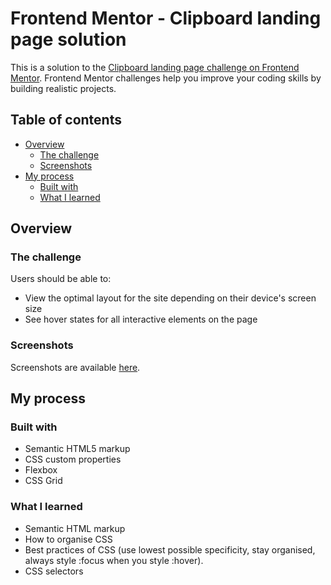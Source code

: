 # Frontend Mentor - Clipboard landing page solution

This is a solution to the [Clipboard landing page challenge on Frontend
Mentor](https://www.frontendmentor.io/challenges/clipboard-landing-page-5cc9bccd6c4c91111378ecb9).
Frontend Mentor challenges help you improve your coding skills by building realistic projects. 

## Table of contents

- [Overview](#overview)
  - [The challenge](#the-challenge)
  - [Screenshots](#screenshots)
- [My process](#my-process)
  - [Built with](#built-with)
  - [What I learned](#what-i-learned)

## Overview

### The challenge

Users should be able to:

- View the optimal layout for the site depending on their device's screen size
- See hover states for all interactive elements on the page

### Screenshots

Screenshots are available [here](https://github.com/ArttuOll/MockWebsites/tree/main/clipboard-landing-page-master/screenshots).

## My process

### Built with

- Semantic HTML5 markup
- CSS custom properties
- Flexbox
- CSS Grid

### What I learned

- Semantic HTML markup
- How to organise CSS
- Best practices of CSS (use lowest possible specificity, stay organised, always style :focus when
  you style :hover).
- CSS selectors
